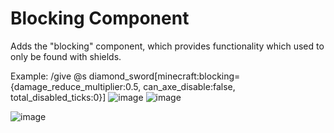 # Blocking Component
Adds the "blocking" component, which provides functionality which used to only be found with shields.

Example: /give @s diamond_sword[minecraft:blocking={damage_reduce_multiplier:0.5, can_axe_disable:false, total_disabled_ticks:0}]
![image](https://github.com/lowercasebtw/blocking-component-fabric/assets/126462578/36450b55-176d-4209-82d5-11f60c775fb5)
![image](https://github.com/lowercasebtw/blocking-component-fabric/assets/126462578/49e12494-a6a7-4740-bf8f-4279ba9eebef)

![image](https://github.com/lowercasebtw/blocking-component-fabric/assets/126462578/3bef5a78-ea13-4bd6-ad93-1568f69da291)
